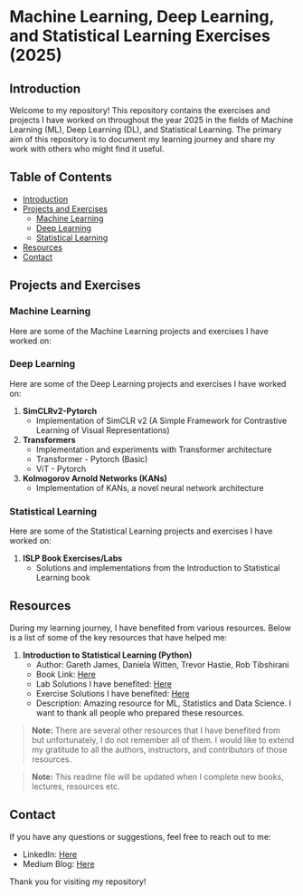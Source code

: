 # Machine Learning, Deep Learning, and Statistical Learning Exercises (2025)

## Introduction
Welcome to my repository! This repository contains the exercises and projects I have worked on throughout the year 2025 in the fields of Machine Learning (ML), Deep Learning (DL), and Statistical Learning. The primary aim of this repository is to document my learning journey and share my work with others who might find it useful.

## Table of Contents
- [Introduction](#introduction)
- [Projects and Exercises](#projects-and-exercises)
  - [Machine Learning](#machine-learning)
  - [Deep Learning](#deep-learning)
  - [Statistical Learning](#statistical-learning)
- [Resources](#resources)
- [Contact](#contact)

## Projects and Exercises

### Machine Learning
Here are some of the Machine Learning projects and exercises I have worked on:

### Deep Learning
Here are some of the Deep Learning projects and exercises I have worked on:
1. **SimCLRv2-Pytorch**
   - Implementation of SimCLR v2 (A Simple Framework for Contrastive Learning of Visual Representations)
2. **Transformers**
   - Implementation and experiments with Transformer architecture
   - Transformer - Pytorch (Basic)
   - ViT - Pytorch
3. **Kolmogorov Arnold Networks (KANs)**
   - Implementation of KANs, a novel neural network architecture

### Statistical Learning
Here are some of the Statistical Learning projects and exercises I have worked on:
1. **ISLP Book Exercises/Labs**
   - Solutions and implementations from the Introduction to Statistical Learning book

## Resources
During my learning journey, I have benefited from various resources. Below is a list of some of the key resources that have helped me:

1. **Introduction to Statistical Learning (Python)**
   - Author: Gareth James, Daniela Witten, Trevor Hastie, Rob Tibshirani
   - Book Link: [Here](https://www.statlearning.com/)
   - Lab Solutions I have benefited: [Here](https://islp.readthedocs.io/en/latest/)
   - Exercise Solutions I have benefited: [Here](https://botlnec.github.io/islp/)
   - Description: Amazing resource for ML, Statistics and Data Science. I want to thank all people who prepared these resources. 

> **Note:** There are several other resources that I have benefited from but unfortunately, I do not remember all of them. I would like to extend my gratitude to all the authors, instructors, and contributors of those resources.

> **Note:** This readme file will be updated when I complete new books, lectures, resources etc.

## Contact
If you have any questions or suggestions, feel free to reach out to me:
- LinkedIn: [Here](https://www.linkedin.com/in/bhdr-akdmr/)
- Medium Blog: [Here](https://medium.com/@akdemir_bahadir)

Thank you for visiting my repository!
